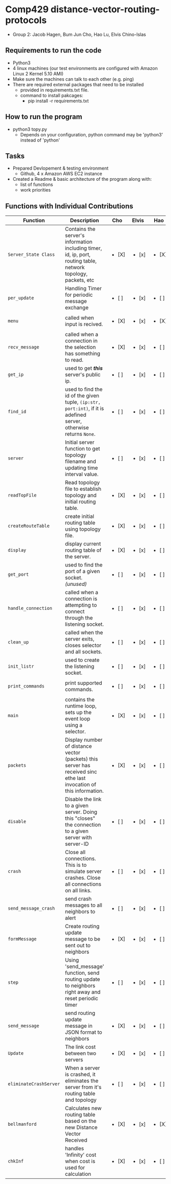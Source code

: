 # Comp429 distance-vector-routing-protocols
- Group 2: Jacob Hagen, Bum Jun Cho, Hao Lu, Elvis Chino-Islas

## Requirements to run the code
- Python3
- 4 linux machines (our test environments are configured with Amazon Linux 2 Kernel 5.10 AMI)
- Make sure the machines can talk to each other (e.g. ping)
- There are required external packages that need to be installed
  - provided in requirements.txt file.
  - command to install pakcages:
    - pip install -r requirements.txt 

## How to run the program
- python3 topy.py
  - Depends on your configuration, python command may be 'python3' instead of 'python'

## Tasks
- Prepared Devlopement & testing environment
  - Github, 4 x Amazon AWS EC2 instance
- Created a Readme & basic architecture of the program along with:
  - list of functions
  - work priorities
  
 ## Functions with Individual Contributions
 | Function            | Description                                                                                                       | Cho               | Elvis             | Hao               | Jacob             |
 | ------------------- | ----------------------------------------------------------------------------------------------------------------- | ----------------- | ----------------- | ----------------- | ----------------- |
 | `Server_State Class`| Contains the server's information including timer, id, ip, port, routing table, network topology, packets, etc    | <ul><li>[X] </li> | <ul><li>[x] </li> | <ul><li>[X] </li> | <ul><li>[X] </li> |
 | `per_update`              | Handling Timer for periodic message exchange                                                                | <ul><li>[ ] </li> | <ul><li>[x] </li> | <ul><li>[ ] </li> | <ul><li>[ ] </li> |
  | `menu`              | called when input is recived.                                                                                    | <ul><li>[X] </li> | <ul><li>[x] </li> | <ul><li>[X] </li> | <ul><li>[X] </li> |
 | `recv_message`      | called when a connection in the selection has something to read.                                                  | <ul><li>[X] </li> | <ul><li>[x] </li> | <ul><li>[ ] </li> | <ul><li>[ ] </li> |
 | `get_ip`            | used to get ***this*** server's public ip.                                                                        | <ul><li>[ ] </li> | <ul><li>[x] </li> | <ul><li>[ ] </li> | <ul><li>[ ] </li> |
 | `find_id`           | used to find the id of the given tuple, `(ip:str, port:int)`, if it is adefined server, otherwise returns `None`. | <ul><li>[ ] </li> | <ul><li>[x] </li> | <ul><li>[ ] </li> | <ul><li>[ ] </li> |  
 | `server`           | Initial server function to get topology filename and updating time interval value.                                 | <ul><li>[ ] </li> | <ul><li>[x] </li> | <ul><li>[ ] </li> | <ul><li>[ ] </li> |  
 | `readTopFile`       | Read topology file to establish topology and initial routing table.                                               | <ul><li>[X] </li> | <ul><li>[x] </li> | <ul><li>[ ] </li> | <ul><li>[ ] </li> |
 | `createRouteTable`  | create initial routing table using topology file.                                                                 | <ul><li>[X] </li> | <ul><li>[x] </li> | <ul><li>[ ] </li> | <ul><li>[ ] </li> |
 | `display`  | display current routing table of the server.                                                                               | <ul><li>[X] </li> | <ul><li>[x] </li> | <ul><li>[ ] </li> | <ul><li>[ ] </li> |
 | `get_port`          | used to find the port of a given socket. *(unused)*                                                               | <ul><li>[ ] </li> | <ul><li>[x] </li> | <ul><li>[ ] </li> | <ul><li>[ ] </li> |
 | `handle_connection` | called when a connection is attempting to connect through the listening socket.                                   | <ul><li>[ ] </li> | <ul><li>[x] </li> | <ul><li>[ ] </li> | <ul><li>[ ] </li> |
 | `clean_up`          | called when the server exits, closes selector and all sockets.                                                    | <ul><li>[ ] </li> | <ul><li>[x] </li> | <ul><li>[ ] </li> | <ul><li>[ ] </li> |
 | `init_listr`        | used to create the listening socket.                                                                              | <ul><li>[ ] </li> | <ul><li>[x] </li> | <ul><li>[ ] </li> | <ul><li>[ ] </li> |
 | `print_commands`    | print supported commands.                                                                                         | <ul><li>[ ] </li> | <ul><li>[x] </li> | <ul><li>[ ] </li> | <ul><li>[ ] </li> |
 | `main`              | contains the runtime loop, sets up the event loop using a selector.                                               | <ul><li>[X] </li> | <ul><li>[x] </li> | <ul><li>[ ] </li> | <ul><li>[ ] </li> |
 | `packets`  | Display number of distance vector (packets) this server has received sinc ethe last invocation of this information.        | <ul><li>[X] </li> | <ul><li>[x] </li> | <ul><li>[ ] </li> | <ul><li>[ ] </li> |
 | `disable`  | Disable the link to a given server. Doing this "closes" the connection to a given server with server-ID                    | <ul><li>[ ] </li> | <ul><li>[x] </li> | <ul><li>[ ] </li> | <ul><li>[ ] </li> |
 | `crash`  | Close all connections. This is to simulate server crashes. Close all connections on all links.                               | <ul><li>[ ] </li> | <ul><li>[x] </li> | <ul><li>[ ] </li> | <ul><li>[ ] </li> |
 | `send_message_crash`  | send crash messages to all neighbors to alert                                                                   | <ul><li>[ ] </li> | <ul><li>[x] </li> | <ul><li>[ ] </li> | <ul><li>[ ] </li> |
 | `formMessage`  | Create routing update message to be sent out to neighbors                                                              | <ul><li>[X] </li> | <ul><li>[x] </li> | <ul><li>[ ] </li> | <ul><li>[ ] </li> |
 | `step`  | Using 'send_message' function, send routing update to neighbors right away and reset periodic timer                           | <ul><li>[ ] </li> | <ul><li>[x] </li> | <ul><li>[ ] </li> | <ul><li>[ ] </li> |
 | `send_message`  | send routing update message in JSON format to neighbors                                                               | <ul><li>[X] </li> | <ul><li>[x] </li> | <ul><li>[ ] </li> | <ul><li>[ ] </li> |
 | `Update`  | The link cost between two servers                                                                                           | <ul><li>[X] </li> | <ul><li>[x] </li> | <ul><li>[ ] </li> | <ul><li>[ ] </li> |
 | `eliminateCrashServer`  | When a server is crashed, it eliminates the server from it's routing table and topology                       | <ul><li>[ ] </li> | <ul><li>[x] </li> | <ul><li>[ ] </li> | <ul><li>[ ] </li> |
 | `bellmanford`  | Calculates new routing table based on the new Distance Vector Received                                                 | <ul><li>[X] </li> | <ul><li>[x] </li> | <ul><li>[X] </li> | <ul><li>[X] </li> |
 | `chkInf`  | handles 'Infinity' cost when cost is used for calculation                                                                   | <ul><li>[X] </li> | <ul><li>[x] </li> | <ul><li>[ ] </li> | <ul><li>[ ] </li> |



